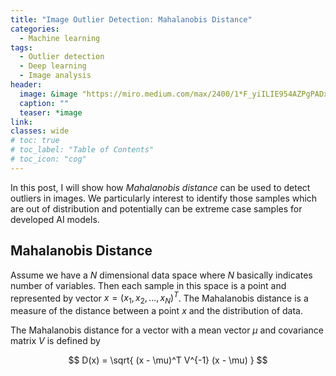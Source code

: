 ```yaml
---
title: "Image Outlier Detection: Mahalanobis Distance"
categories:
  - Machine learning
tags:
  - Outlier detection
  - Deep learning
  - Image analysis
header:
  image: &image "https://miro.medium.com/max/2400/1*F_yiILIE954AZPgPADx76A.png"
  caption: ""
  teaser: *image
link: 
classes: wide
# toc: true
# toc_label: "Table of Contents"
# toc_icon: "cog"
---
```


In this post, I will show how _Mahalanobis distance_ can be used to detect outliers in images. 
We particularly interest to identify those samples which are out of distribution and potentially can be extreme case samples for developed AI models. 


## Mahalanobis Distance
Assume we have a $N$ dimensional data space where $N$ basically indicates number of variables. Then each sample in this space is a point and represented by vector $x=(x_1, x_2, ..., x_N)^T$.
The Mahalanobis distance is a measure of the distance between a point $x$ and the distribution of data.

The Mahalanobis distance for a vector  with a mean vector $\mu$ and covariance matrix $V$ is defined by

$$
D(x) = \sqrt{ (x - \mu)^T V^{-1} (x - \mu) }
$$


